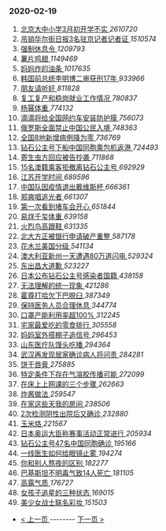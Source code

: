 ### 2020-02-19 
1. [ 北京大中小学3月初开学不实 ](https://s.weibo.com/weibo?q=%23%E5%8C%97%E4%BA%AC%E5%A4%A7%E4%B8%AD%E5%B0%8F%E5%AD%A63%E6%9C%88%E5%88%9D%E5%BC%80%E5%AD%A6%E4%B8%8D%E5%AE%9E%23&Refer=top) *2610720*
1. [ 吊销华尔街日报3名驻京记者记者证 ](https://s.weibo.com/weibo?q=%E5%90%8A%E9%94%80%E5%8D%8E%E5%B0%94%E8%A1%97%E6%97%A5%E6%8A%A53%E5%90%8D%E9%A9%BB%E4%BA%AC%E8%AE%B0%E8%80%85%E8%AE%B0%E8%80%85%E8%AF%81&Refer=top) *1510574*
1. [ 强制休息令 ](https://s.weibo.com/weibo?q=%23%E5%BC%BA%E5%88%B6%E4%BC%91%E6%81%AF%E4%BB%A4%23&Refer=top) *1209793*
1. [ 薯片鸡翅 ](https://s.weibo.com/weibo?q=%23%E8%96%AF%E7%89%87%E9%B8%A1%E7%BF%85%23&Refer=top) *1149469*
1. [ 妈妈炸的油条 ](https://s.weibo.com/weibo?q=%E5%A6%88%E5%A6%88%E7%82%B8%E7%9A%84%E6%B2%B9%E6%9D%A1&Refer=top) *1017635*
1. [ 韩国前总统李明博二审获刑17年 ](https://s.weibo.com/weibo?q=%23%E9%9F%A9%E5%9B%BD%E5%89%8D%E6%80%BB%E7%BB%9F%E6%9D%8E%E6%98%8E%E5%8D%9A%E4%BA%8C%E5%AE%A1%E8%8E%B7%E5%88%9117%E5%B9%B4%23&Refer=top) *933966*
1. [ 朋友请听好 ](https://s.weibo.com/weibo?q=%E6%9C%8B%E5%8F%8B%E8%AF%B7%E5%90%AC%E5%A5%BD&Refer=top) *811828*
1. [ 复工复产和稳岗就业工作情况 ](https://s.weibo.com/weibo?q=%23%E5%A4%8D%E5%B7%A5%E5%A4%8D%E4%BA%A7%E5%92%8C%E7%A8%B3%E5%B2%97%E5%B0%B1%E4%B8%9A%E5%B7%A5%E4%BD%9C%E6%83%85%E5%86%B5%23&Refer=top) *780837*
1. [ 杨幂体重 ](https://s.weibo.com/weibo?q=%23%E6%9D%A8%E5%B9%82%E4%BD%93%E9%87%8D%23&Refer=top) *774132*
1. [ 滴滴将给全国网约车安装防护膜 ](https://s.weibo.com/weibo?q=%23%E6%BB%B4%E6%BB%B4%E5%B0%86%E7%BB%99%E5%85%A8%E5%9B%BD%E7%BD%91%E7%BA%A6%E8%BD%A6%E5%AE%89%E8%A3%85%E9%98%B2%E6%8A%A4%E8%86%9C%23&Refer=top) *756073*
1. [ 俄罗斯全面禁止中国公民入境 ](https://s.weibo.com/weibo?q=%E4%BF%84%E7%BD%97%E6%96%AF%E5%85%A8%E9%9D%A2%E7%A6%81%E6%AD%A2%E4%B8%AD%E5%9B%BD%E5%85%AC%E6%B0%91%E5%85%A5%E5%A2%83&Refer=top) *748363*
1. [ 全国8地新增病例降为零 ](https://s.weibo.com/weibo?q=%E5%85%A8%E5%9B%BD8%E5%9C%B0%E6%96%B0%E5%A2%9E%E7%97%85%E4%BE%8B%E9%99%8D%E4%B8%BA%E9%9B%B6&Refer=top) *736769*
1. [ 钻石公主号下船中国同胞乘包机返港 ](https://s.weibo.com/weibo?q=%E9%92%BB%E7%9F%B3%E5%85%AC%E4%B8%BB%E5%8F%B7%E4%B8%8B%E8%88%B9%E4%B8%AD%E5%9B%BD%E5%90%8C%E8%83%9E%E4%B9%98%E5%8C%85%E6%9C%BA%E8%BF%94%E6%B8%AF&Refer=top) *724493*
1. [ 寄生虫方回应被告抄袭 ](https://s.weibo.com/weibo?q=%23%E5%AF%84%E7%94%9F%E8%99%AB%E6%96%B9%E5%9B%9E%E5%BA%94%E8%A2%AB%E5%91%8A%E6%8A%84%E8%A2%AD%23&Refer=top) *711868*
1. [ 15名澳籍乘客拒撤离钻石公主号 ](https://s.weibo.com/weibo?q=%2315%E5%90%8D%E6%BE%B3%E7%B1%8D%E4%B9%98%E5%AE%A2%E6%8B%92%E6%92%A4%E7%A6%BB%E9%92%BB%E7%9F%B3%E5%85%AC%E4%B8%BB%E5%8F%B7%23&Refer=top) *692929*
1. [ 江苏开学时间 ](https://s.weibo.com/weibo?q=%E6%B1%9F%E8%8B%8F%E5%BC%80%E5%AD%A6%E6%97%B6%E9%97%B4&Refer=top) *689596*
1. [ 中国队因疫情退出戴维斯杯 ](https://s.weibo.com/weibo?q=%23%E4%B8%AD%E5%9B%BD%E9%98%9F%E5%9B%A0%E7%96%AB%E6%83%85%E9%80%80%E5%87%BA%E6%88%B4%E7%BB%B4%E6%96%AF%E6%9D%AF%23&Refer=top) *666361*
1. [ 郑爽唱追光者 ](https://s.weibo.com/weibo?q=%23%E9%83%91%E7%88%BD%E5%94%B1%E8%BF%BD%E5%85%89%E8%80%85%23&Refer=top) *661307*
1. [ 第一次看到堵车会开心 ](https://s.weibo.com/weibo?q=%23%E7%AC%AC%E4%B8%80%E6%AC%A1%E7%9C%8B%E5%88%B0%E5%A0%B5%E8%BD%A6%E4%BC%9A%E5%BC%80%E5%BF%83%23&Refer=top) *651844*
1. [ 易烊千玺体重 ](https://s.weibo.com/weibo?q=%23%E6%98%93%E7%83%8A%E5%8D%83%E7%8E%BA%E4%BD%93%E9%87%8D%23&Refer=top) *639158*
1. [ 火烈鸟高跟鞋 ](https://s.weibo.com/weibo?q=%23%E7%81%AB%E7%83%88%E9%B8%9F%E9%AB%98%E8%B7%9F%E9%9E%8B%23&Refer=top) *631335*
1. [ 北大方正被银行申请破产重整 ](https://s.weibo.com/weibo?q=%23%E5%8C%97%E5%A4%A7%E6%96%B9%E6%AD%A3%E8%A2%AB%E9%93%B6%E8%A1%8C%E7%94%B3%E8%AF%B7%E7%A0%B4%E4%BA%A7%E9%87%8D%E6%95%B4%23&Refer=top) *587178*
1. [ 花木兰美国分级 ](https://s.weibo.com/weibo?q=%23%E8%8A%B1%E6%9C%A8%E5%85%B0%E7%BE%8E%E5%9B%BD%E5%88%86%E7%BA%A7%23&Refer=top) *541134*
1. [ 澳大利亚新州一天遭遇80万道闪电 ](https://s.weibo.com/weibo?q=%23%E6%BE%B3%E5%A4%A7%E5%88%A9%E4%BA%9A%E6%96%B0%E5%B7%9E%E4%B8%80%E5%A4%A9%E9%81%AD%E9%81%8780%E4%B8%87%E9%81%93%E9%97%AA%E7%94%B5%23&Refer=top) *529324*
1. [ 东出昌大道歉 ](https://s.weibo.com/weibo?q=%23%E4%B8%9C%E5%87%BA%E6%98%8C%E5%A4%A7%E9%81%93%E6%AD%89%23&Refer=top) *523227*
1. [ 日本公布钻石公主号感染者国籍 ](https://s.weibo.com/weibo?q=%E6%97%A5%E6%9C%AC%E5%85%AC%E5%B8%83%E9%92%BB%E7%9F%B3%E5%85%AC%E4%B8%BB%E5%8F%B7%E6%84%9F%E6%9F%93%E8%80%85%E5%9B%BD%E7%B1%8D&Refer=top) *438158*
1. [ 无法理解的统一现象 ](https://s.weibo.com/weibo?q=%23%E6%97%A0%E6%B3%95%E7%90%86%E8%A7%A3%E7%9A%84%E7%BB%9F%E4%B8%80%E7%8E%B0%E8%B1%A1%23&Refer=top) *421286*
1. [ 霍尊打哈欠下巴脱臼 ](https://s.weibo.com/weibo?q=%23%E9%9C%8D%E5%B0%8A%E6%89%93%E5%93%88%E6%AC%A0%E4%B8%8B%E5%B7%B4%E8%84%B1%E8%87%BC%23&Refer=top) *387349*
1. [ 保持医务人员合理休息 ](https://s.weibo.com/weibo?q=%E4%BF%9D%E6%8C%81%E5%8C%BB%E5%8A%A1%E4%BA%BA%E5%91%98%E5%90%88%E7%90%86%E4%BC%91%E6%81%AF&Refer=top) *344774*
1. [ 口罩产能利用率超100% ](https://s.weibo.com/weibo?q=%23%E5%8F%A3%E7%BD%A9%E4%BA%A7%E8%83%BD%E5%88%A9%E7%94%A8%E7%8E%87%E8%B6%85100%25%23&Refer=top) *312245*
1. [ 宅家最爱吃的零食排行 ](https://s.weibo.com/weibo?q=%23%E5%AE%85%E5%AE%B6%E6%9C%80%E7%88%B1%E5%90%83%E7%9A%84%E9%9B%B6%E9%A3%9F%E6%8E%92%E8%A1%8C%23&Refer=top) *305558*
1. [ 妈妈室外搭棚子追信号 ](https://s.weibo.com/weibo?q=%E5%A6%88%E5%A6%88%E5%AE%A4%E5%A4%96%E6%90%AD%E6%A3%9A%E5%AD%90%E8%BF%BD%E4%BF%A1%E5%8F%B7&Refer=top) *296453*
1. [ 山东医疗队馒头吃播 ](https://s.weibo.com/weibo?q=%23%E5%B1%B1%E4%B8%9C%E5%8C%BB%E7%96%97%E9%98%9F%E9%A6%92%E5%A4%B4%E5%90%83%E6%92%AD%23&Refer=top) *294364*
1. [ 武汉再发现居家确诊病人将问责 ](https://s.weibo.com/weibo?q=%23%E6%AD%A6%E6%B1%89%E5%86%8D%E5%8F%91%E7%8E%B0%E5%B1%85%E5%AE%B6%E7%A1%AE%E8%AF%8A%E7%97%85%E4%BA%BA%E5%B0%86%E9%97%AE%E8%B4%A3%23&Refer=top) *284281*
1. [ 饼干唇膏 ](https://s.weibo.com/weibo?q=%23%E9%A5%BC%E5%B9%B2%E5%94%87%E8%86%8F%23&Refer=top) *275885*
1. [ 特定条件下存在气溶胶传播可能 ](https://s.weibo.com/weibo?q=%E7%89%B9%E5%AE%9A%E6%9D%A1%E4%BB%B6%E4%B8%8B%E5%AD%98%E5%9C%A8%E6%B0%94%E6%BA%B6%E8%83%B6%E4%BC%A0%E6%92%AD%E5%8F%AF%E8%83%BD&Refer=top) *272099*
1. [ 在床上上网课的三个步骤 ](https://s.weibo.com/weibo?q=%23%E5%9C%A8%E5%BA%8A%E4%B8%8A%E4%B8%8A%E7%BD%91%E8%AF%BE%E7%9A%84%E4%B8%89%E4%B8%AA%E6%AD%A5%E9%AA%A4%23&Refer=top) *262663*
1. [ 炸酱做法 ](https://s.weibo.com/weibo?q=%E7%82%B8%E9%85%B1%E5%81%9A%E6%B3%95&Refer=top) *259547*
1. [ 在家这些天我的房间 ](https://s.weibo.com/weibo?q=%23%E5%9C%A8%E5%AE%B6%E8%BF%99%E4%BA%9B%E5%A4%A9%E6%88%91%E7%9A%84%E6%88%BF%E9%97%B4%23&Refer=top) *238506*
1. [ 2次检测阴性出院后又确诊 ](https://s.weibo.com/weibo?q=%232%E6%AC%A1%E6%A3%80%E6%B5%8B%E9%98%B4%E6%80%A7%E5%87%BA%E9%99%A2%E5%90%8E%E5%8F%88%E7%A1%AE%E8%AF%8A%23&Refer=top) *232880*
1. [ 玉米烙 ](https://s.weibo.com/weibo?q=%E7%8E%89%E7%B1%B3%E7%83%99&Refer=top) *221567*
1. [ 日本奥运大臣称赛事活动正常进行 ](https://s.weibo.com/weibo?q=%23%E6%97%A5%E6%9C%AC%E5%A5%A5%E8%BF%90%E5%A4%A7%E8%87%A3%E7%A7%B0%E8%B5%9B%E4%BA%8B%E6%B4%BB%E5%8A%A8%E6%AD%A3%E5%B8%B8%E8%BF%9B%E8%A1%8C%23&Refer=top) *205934*
1. [ 钻石公主号47名中国同胞确诊 ](https://s.weibo.com/weibo?q=%E9%92%BB%E7%9F%B3%E5%85%AC%E4%B8%BB%E5%8F%B747%E5%90%8D%E4%B8%AD%E5%9B%BD%E5%90%8C%E8%83%9E%E7%A1%AE%E8%AF%8A&Refer=top) *195166*
1. [ 一线医生如何给眼镜止雾 ](https://s.weibo.com/weibo?q=%E4%B8%80%E7%BA%BF%E5%8C%BB%E7%94%9F%E5%A6%82%E4%BD%95%E7%BB%99%E7%9C%BC%E9%95%9C%E6%AD%A2%E9%9B%BE&Refer=top) *194274*
1. [ 你和别人熬夜的区别 ](https://s.weibo.com/weibo?q=%23%E4%BD%A0%E5%92%8C%E5%88%AB%E4%BA%BA%E7%86%AC%E5%A4%9C%E7%9A%84%E5%8C%BA%E5%88%AB%23&Refer=top) *182277*
1. [ 巴基斯坦不明毒气致14人死亡 ](https://s.weibo.com/weibo?q=%23%E5%B7%B4%E5%9F%BA%E6%96%AF%E5%9D%A6%E4%B8%8D%E6%98%8E%E6%AF%92%E6%B0%94%E8%87%B414%E4%BA%BA%E6%AD%BB%E4%BA%A1%23&Refer=top) *181105*
1. [ 高露气质 ](https://s.weibo.com/weibo?q=%23%E9%AB%98%E9%9C%B2%E6%B0%94%E8%B4%A8%23&Refer=top) *176727*
1. [ 女孩子追星的三种状态 ](https://s.weibo.com/weibo?q=%23%E5%A5%B3%E5%AD%A9%E5%AD%90%E8%BF%BD%E6%98%9F%E7%9A%84%E4%B8%89%E7%A7%8D%E7%8A%B6%E6%80%81%23&Refer=top) *169015*
1. [ 美少女战士联名彩妆 ](https://s.weibo.com/weibo?q=%23%E7%BE%8E%E5%B0%91%E5%A5%B3%E6%88%98%E5%A3%AB%E8%81%94%E5%90%8D%E5%BD%A9%E5%A6%86%23&Refer=top) *151503* 

- [ < 上一页 ](https://github.com/able8/weibo-hot-record/blob/master/2020-02-18.md) -------- [ 下一页 > ](https://github.com/able8/weibo-hot-record/blob/master/2020-02-20.md)